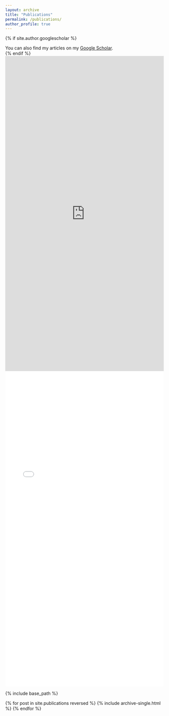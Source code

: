 ```yaml
---
layout: archive
title: "Publications"
permalink: /publications/
author_profile: true
---
```


{% if site.author.googlescholar %}
  <div class="wordwrap">You can also find my articles on my <a href="{{site.author.googlescholar}}">Google Scholar</a>.</div>
{% endif %}

<iframe src="https://healixloo.github.io/jing.github.io/files/2024-07-27-publications.html" style="width: 100%; height: 1000px; border: none;">
  Your browser does not support iframes. If you are seeing this message, it means the iframe content could not be loaded.
</iframe>

<iframe src="{{ site.baseurl }}/files/2024-07-27-publications.html" style="width: 100%; height: 1000px; border: none;">
  Your browser does not support iframes. If you are seeing this message, it means the iframe content could not be loaded.
</iframe>


{% include base_path %}

{% for post in site.publications reversed %}
  {% include archive-single.html %}
{% endfor %}

